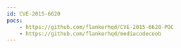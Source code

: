 ```yaml
---
id: CVE-2015-6620
pocs:
    - https://github.com/flankerhqd/CVE-2015-6620-POC
    - https://github.com/flankerhqd/mediacodecoob
---
```

